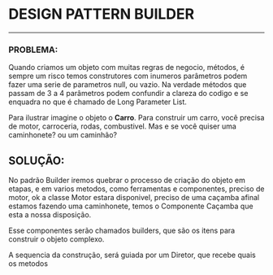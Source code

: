 # DESIGN PATTERN BUILDER
***
### PROBLEMA:
Quando criamos um objeto com muitas regras de negocio, métodos, é sempre um risco temos construtores com inumeros parâmetros podem fazer uma serie de parametros null, ou vazio. Na verdade métodos que passam de 3 a 4 parâmetros podem confundir a clareza do codigo e se enquadra no que é chamado de Long Parameter List.

Para ilustrar imagine o objeto o **Carro**. Para construir um carro, você precisa de motor, carroceria, rodas, combustivel. Mas e se você quiser uma caminhonete? ou um caminhão?

## SOLUÇÃO:
No padrão Builder iremos quebrar o processo de criação do objeto em etapas, e em varios metodos, como ferramentas e componentes, preciso de motor, ok a classe Motor estara disponivel, preciso de uma caçamba afinal estamos fazendo uma caminhonete, temos o Componente Caçamba que esta a nossa disposição.

Esse componentes serão chamados builders, que são os itens para construir o objeto complexo.

A sequencia da construção, será guiada por um Diretor, que recebe quais os metodos 
